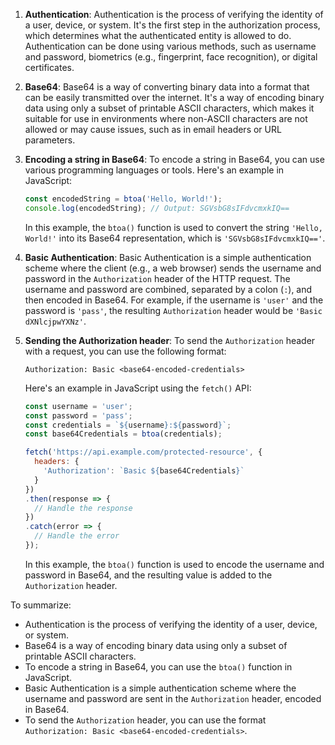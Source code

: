 1. **Authentication**:
   Authentication is the process of verifying the identity of a user, device, or system. It's the first step in the authorization process, which determines what the authenticated entity is allowed to do. Authentication can be done using various methods, such as username and password, biometrics (e.g., fingerprint, face recognition), or digital certificates.

2. **Base64**:
   Base64 is a way of converting binary data into a format that can be easily transmitted over the internet. It's a way of encoding binary data using only a subset of printable ASCII characters, which makes it suitable for use in environments where non-ASCII characters are not allowed or may cause issues, such as in email headers or URL parameters.

3. **Encoding a string in Base64**:
   To encode a string in Base64, you can use various programming languages or tools. Here's an example in JavaScript:

   ```javascript
   const encodedString = btoa('Hello, World!');
   console.log(encodedString); // Output: SGVsbG8sIFdvcmxkIQ==
   ```

   In this example, the `btoa()` function is used to convert the string `'Hello, World!'` into its Base64 representation, which is `'SGVsbG8sIFdvcmxkIQ=='`.

4. **Basic Authentication**:
   Basic Authentication is a simple authentication scheme where the client (e.g., a web browser) sends the username and password in the `Authorization` header of the HTTP request. The username and password are combined, separated by a colon (`:`), and then encoded in Base64. For example, if the username is `'user'` and the password is `'pass'`, the resulting `Authorization` header would be `'Basic dXNlcjpwYXNz'`.

5. **Sending the Authorization header**:
   To send the `Authorization` header with a request, you can use the following format:

   ```
   Authorization: Basic <base64-encoded-credentials>
   ```

   Here's an example in JavaScript using the `fetch()` API:

   ```javascript
   const username = 'user';
   const password = 'pass';
   const credentials = `${username}:${password}`;
   const base64Credentials = btoa(credentials);

   fetch('https://api.example.com/protected-resource', {
     headers: {
       'Authorization': `Basic ${base64Credentials}`
     }
   })
   .then(response => {
     // Handle the response
   })
   .catch(error => {
     // Handle the error
   });
   ```

   In this example, the `btoa()` function is used to encode the username and password in Base64, and the resulting value is added to the `Authorization` header.

To summarize:
- Authentication is the process of verifying the identity of a user, device, or system.
- Base64 is a way of encoding binary data using only a subset of printable ASCII characters.
- To encode a string in Base64, you can use the `btoa()` function in JavaScript.
- Basic Authentication is a simple authentication scheme where the username and password are sent in the `Authorization` header, encoded in Base64.
- To send the `Authorization` header, you can use the format `Authorization: Basic <base64-encoded-credentials>`.
